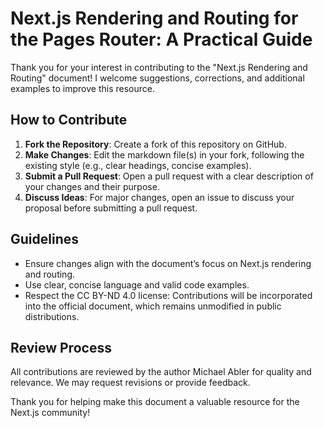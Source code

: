 # Next.js Rendering and Routing for the Pages Router: A Practical Guide

Thank you for your interest in contributing to the "Next.js Rendering and Routing" document! I welcome suggestions, corrections, and additional examples to improve this resource.

## How to Contribute

1. **Fork the Repository**: Create a fork of this repository on GitHub.
2. **Make Changes**: Edit the markdown file(s) in your fork, following the existing style (e.g., clear headings, concise examples).
3. **Submit a Pull Request**: Open a pull request with a clear description of your changes and their purpose.
4. **Discuss Ideas**: For major changes, open an issue to discuss your proposal before submitting a pull request.

## Guidelines

- Ensure changes align with the document’s focus on Next.js rendering and routing.
- Use clear, concise language and valid code examples.
- Respect the CC BY-ND 4.0 license: Contributions will be incorporated into the official document, which remains unmodified in public distributions.

## Review Process

All contributions are reviewed by the author Michael Abler for quality and relevance. We may request revisions or provide feedback.

Thank you for helping make this document a valuable resource for the Next.js community!
